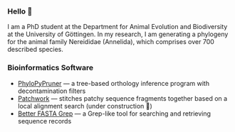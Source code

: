 ### Hello 👋

I am a PhD student at the Department for Animal Evolution and Biodiversity at the University of Göttingen. 
In my research, I am generating a phylogeny for the animal family Nereididae (Annelida), which comprises
over 700 described species.

### Bioinformatics Software

* [PhyloPyPruner](https://gitlab.com/fethalen/phylopypruner) — a tree-based orthology inference program with decontamination filters
* [Patchwork](https://github.com/fethalen/Patchwork) — stitches patchy sequence fragments together based on a local alignment search (under construction 🚧)
* [Better FASTA Grep](https://github.com/fethalen/better_fasta_grep) — a Grep-like tool for searching and retrieving sequence records

<!--
**fethalen/fethalen** is a ✨ _special_ ✨ repository because its `README.md` (this file) appears on your GitHub profile.

Here are some ideas to get you started:

- 🔭 I’m currently working on ...
- 🌱 I’m currently learning ...
- 👯 I’m looking to collaborate on ...
- 🤔 I’m looking for help with ...
- 💬 Ask me about ...
- 📫 How to reach me: ...
- 😄 Pronouns: ...
- ⚡ Fun fact: ...
-->

